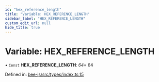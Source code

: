 ```yaml
---
id: "hex_reference_length"
title: "Variable: HEX_REFERENCE_LENGTH"
sidebar_label: "HEX_REFERENCE_LENGTH"
custom_edit_url: null
hide_title: true
---
```


# Variable: HEX\_REFERENCE\_LENGTH

• `Const` **HEX\_REFERENCE\_LENGTH**: *64*= 64

Defined in: [bee-js/src/types/index.ts:15](https://github.com/ethersphere/bee-js/blob/7dfd556/src/types/index.ts#L15)
